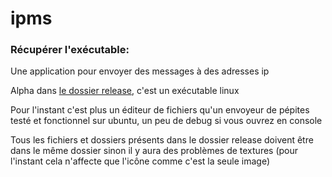 # ipms
### Récupérer l'exécutable:
Une application pour envoyer des messages à des adresses ip

Alpha dans [le dossier release](https://github.com/EuropaFantasy/ipms/tree/main/release), c'est un exécutable linux

Pour l'instant c'est plus un éditeur de fichiers qu'un envoyeur de pépites testé et fonctionnel sur ubuntu, un peu de debug si vous ouvrez en console

Tous les fichiers et dossiers présents dans le dossier release doivent être dans le même dossier sinon il y aura des problèmes de textures (pour l'instant cela n'affecte que l'icône comme c'est la seule image)
